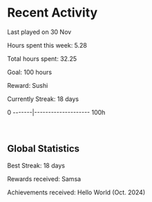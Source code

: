 # Recent Activity
Last played on 30 Nov  

Hours spent this week: 5.28  

Total hours spent: 32.25  

Goal: 100 hours  

Reward: Sushi  

Currently Streak: 18 days 

0 -------|-------------------- 100h  
<br><br>

## Global Statistics
Best Streak: 18 days

Rewards received: Samsa

Achievements received: Hello World (Oct. 2024)
